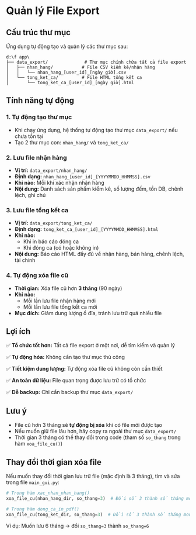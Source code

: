# Quản lý File Export

## Cấu trúc thư mục

Ứng dụng tự động tạo và quản lý các thư mục sau:

```
d:\f app\
├── data_export/              # Thư mục chính chứa tất cả file export
│   ├── nhan_hang/           # File CSV kiểm kê/nhận hàng
│   │   └── nhan_hang_[user_id]_[ngày giờ].csv
│   └── tong_ket_ca/         # File HTML tổng kết ca
│       └── tong_ket_ca_[user_id]_[ngày giờ].html
```

## Tính năng tự động

### 1. Tự động tạo thư mục
- Khi chạy ứng dụng, hệ thống tự động tạo thư mục `data_export/` nếu chưa tồn tại
- Tạo 2 thư mục con: `nhan_hang/` và `tong_ket_ca/`

### 2. Lưu file nhận hàng
- **Vị trí:** `data_export/nhan_hang/`
- **Định dạng:** `nhan_hang_[user_id]_[YYYYMMDD_HHMMSS].csv`
- **Khi nào:** Mỗi khi xác nhận nhận hàng
- **Nội dung:** Danh sách sản phẩm kiểm kê, số lượng đếm, tồn DB, chênh lệch, ghi chú

### 3. Lưu file tổng kết ca
- **Vị trí:** `data_export/tong_ket_ca/`
- **Định dạng:** `tong_ket_ca_[user_id]_[YYYYMMDD_HHMMSS].html`
- **Khi nào:** 
  - Khi in báo cáo đóng ca
  - Khi đóng ca (có hoặc không in)
- **Nội dung:** Báo cáo HTML đầy đủ về nhận hàng, bán hàng, chênh lệch, tài chính

### 4. Tự động xóa file cũ
- **Thời gian:** Xóa file cũ hơn **3 tháng** (90 ngày)
- **Khi nào:** 
  - Mỗi lần lưu file nhận hàng mới
  - Mỗi lần lưu file tổng kết ca mới
- **Mục đích:** Giảm dung lượng ổ đĩa, tránh lưu trữ quá nhiều file

## Lợi ích

✅ **Tổ chức tốt hơn:** Tất cả file export ở một nơi, dễ tìm kiếm và quản lý

✅ **Tự động hóa:** Không cần tạo thư mục thủ công

✅ **Tiết kiệm dung lượng:** Tự động xóa file cũ không còn cần thiết

✅ **An toàn dữ liệu:** File quan trọng được lưu trữ có tổ chức

✅ **Dễ backup:** Chỉ cần backup thư mục `data_export/`

## Lưu ý

- File cũ hơn 3 tháng sẽ **tự động bị xóa** khi có file mới được tạo
- Nếu muốn giữ file lâu hơn, hãy copy ra ngoài thư mục `data_export/`
- Thời gian 3 tháng có thể thay đổi trong code (tham số `so_thang` trong hàm `xoa_file_cu()`)

## Thay đổi thời gian xóa file

Nếu muốn thay đổi thời gian lưu trữ file (mặc định là 3 tháng), tìm và sửa trong file `main_gui.py`:

```python
# Trong hàm xac_nhan_nhan_hang()
xoa_file_cu(nhan_hang_dir, so_thang=3)  # Đổi số 3 thành số tháng mong muốn

# Trong hàm dong_ca_in_pdf()
xoa_file_cu(tong_ket_dir, so_thang=3)  # Đổi số 3 thành số tháng mong muốn
```

Ví dụ: Muốn lưu 6 tháng → đổi `so_thang=3` thành `so_thang=6`

